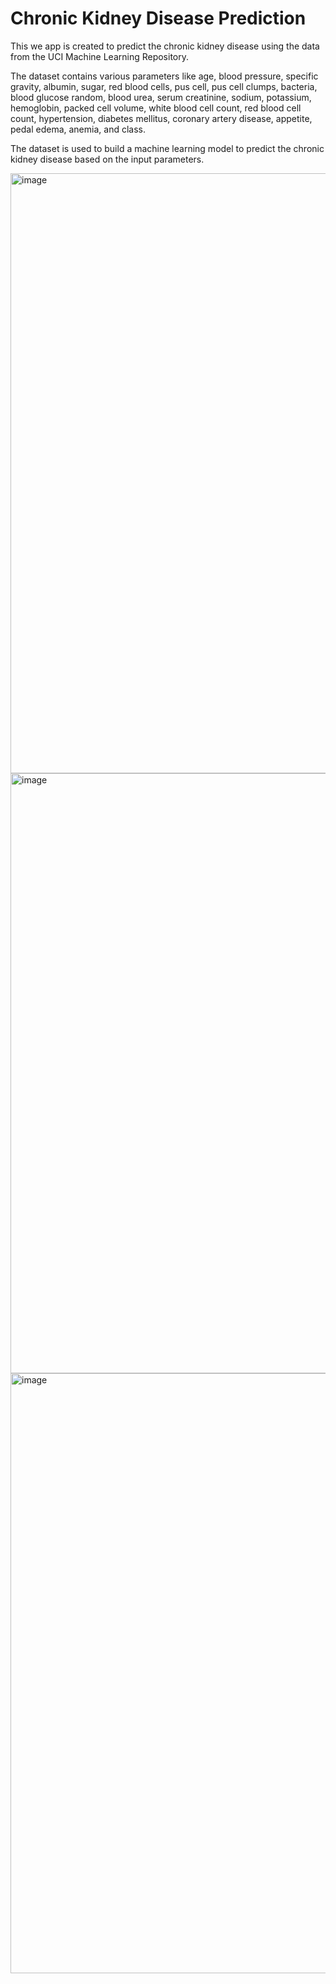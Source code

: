 # Chronic Kidney Disease Prediction

This we app is created to predict the chronic kidney disease using the data from the UCI Machine Learning Repository.

The dataset contains various parameters like age, blood pressure, specific gravity, albumin, sugar, red blood cells, pus cell, pus cell clumps, bacteria, blood glucose random, blood urea, serum creatinine, sodium, potassium, hemoglobin, packed cell volume, white blood cell count, red blood cell count, hypertension, diabetes mellitus, coronary artery disease, appetite, pedal edema, anemia, and class.

The dataset is used to build a machine learning model to predict the chronic kidney disease based on the input parameters.

<img width="960" alt="image" src="https://github.com/gokulnpc/Chronic-Kidney-Disease-Prediction/assets/105941681/37e7468b-6ed2-40fa-a8cf-b937604a9640">

<img width="960" alt="image" src="https://github.com/gokulnpc/Chronic-Kidney-Disease-Prediction/assets/105941681/fd015402-7eea-4ffd-89f3-deafbde304a8">

<img width="960" alt="image" src="https://github.com/gokulnpc/Chronic-Kidney-Disease-Prediction/assets/105941681/bfbf5729-f920-43cb-9dbe-8c2cbcfe05bb">
